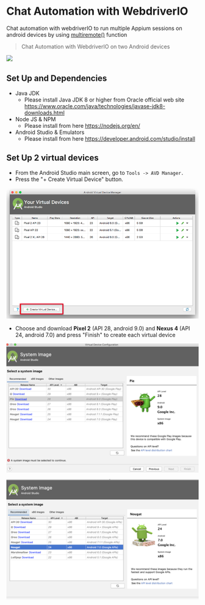 # Chat Automation with WebdriverIO
Chat automation with webdriverIO to run multiple Appium sessions on android devices by using [multiremote()](https://webdriver.io/docs/multiremote.html) function

> Chat Automation with WebdriverIO on two Android devices

![](chat-automation-webdriverIO.gif)

## Set Up and Dependencies 

  - Java JDK 
    - Please install Java JDK 8 or higher from Oracle official web site https://www.oracle.com/java/technologies/javase-jdk8-downloads.html
  - Node JS & NPM
    - Please install from here https://nodejs.org/en/
  - Android Studio & Emulators
    - Please install from here https://developer.android.com/studio/install
    
 ## Set Up 2 virtual devices
 
  - From the Android Studio main screen, go to `Tools -> AVD Manager.`
  - Press the "+ Create Virtual Device" button.
  
  ![alt text](/android-studio-avd-manager.png "Android Studio ADV Manager")
  
  - Choose and download **Pixel 2** (API 28, android 9.0) and **Nexus 4** (API 24, android 7.0) and press "Finish" to create each virtual device
  
  ![alt text](/android9.0.png "Android API 28, android 9.0")
  
  ![alt text](/android7.0.png "Android API 24, android 7.0")
  
